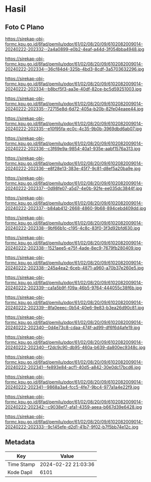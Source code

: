 # Hasil

## Foto C Plano

https://sirekap-obj-formc.kpu.go.id/6fad/pemilu/pdpr/61/02/08/20/09/6102082009014-20240222-202332--2a4a0899-e0b2-4eaf-a44d-3f054bba4948.jpg

https://sirekap-obj-formc.kpu.go.id/6fad/pemilu/pdpr/61/02/08/20/09/6102082009014-20240222-202334--36cf84d4-325b-4bd3-8cdf-3a5703632296.jpg

https://sirekap-obj-formc.kpu.go.id/6fad/pemilu/pdpr/61/02/08/20/09/6102082009014-20240222-202334--b8bcf5f3-aa3e-40df-82ce-bc5d59251003.jpg

https://sirekap-obj-formc.kpu.go.id/6fad/pemilu/pdpr/61/02/08/20/09/6102082009014-20240222-202335--72715e8d-6d72-405a-b20b-82fe04eaee44.jpg

https://sirekap-obj-formc.kpu.go.id/6fad/pemilu/pdpr/61/02/08/20/09/6102082009014-20240222-202335--e10f95fa-ec0c-4c35-9b0b-3969dbd6ab07.jpg

https://sirekap-obj-formc.kpu.go.id/6fad/pemilu/pdpr/61/02/08/20/09/6102082009014-20240222-202336--c3f69e9a-9854-40a1-935e-aabf1576a313.jpg

https://sirekap-obj-formc.kpu.go.id/6fad/pemilu/pdpr/61/02/08/20/09/6102082009014-20240222-202336--e8f28e13-383e-45f7-9c81-d8ef5a20ba9e.jpg

https://sirekap-obj-formc.kpu.go.id/6fad/pemilu/pdpr/61/02/08/20/09/6102082009014-20240222-202337--0d98fe07-a5d7-4e0b-92fe-ee035dc3844f.jpg

https://sirekap-obj-formc.kpu.go.id/6fad/pemilu/pdpr/61/02/08/20/09/6102082009014-20240222-202337--b84ab412-2668-4860-9b68-894cebd409dd.jpg

https://sirekap-obj-formc.kpu.go.id/6fad/pemilu/pdpr/61/02/08/20/09/6102082009014-20240222-202338--9bf66b1c-c195-4c8c-83f0-3f3d92bfd630.jpg

https://sirekap-obj-formc.kpu.go.id/6fad/pemilu/pdpr/61/02/08/20/09/6102082009014-20240222-202338--1521aee5-e75f-4ade-8ec9-7679fb280409.jpg

https://sirekap-obj-formc.kpu.go.id/6fad/pemilu/pdpr/61/02/08/20/09/6102082009014-20240222-202338--245a4ea2-6ceb-4871-a960-a70b37e260e5.jpg

https://sirekap-obj-formc.kpu.go.id/6fad/pemilu/pdpr/61/02/08/20/09/6102082009014-20240222-202339--ca1a5b9f-f09a-46b5-9764-444055c38f6b.jpg

https://sirekap-obj-formc.kpu.go.id/6fad/pemilu/pdpr/61/02/08/20/09/6102082009014-20240222-202339--8fa0eeec-0b54-40e6-9e83-b3ea26d90c81.jpg

https://sirekap-obj-formc.kpu.go.id/6fad/pemilu/pdpr/61/02/08/20/09/6102082009014-20240222-202340--0d4e73c8-cdaa-474f-ad99-df6f6d4afe19.jpg

https://sirekap-obj-formc.kpu.go.id/6fad/pemilu/pdpr/61/02/08/20/09/6102082009014-20240222-202340--f2dc9c90-db95-460a-b639-da800ec9348c.jpg

https://sirekap-obj-formc.kpu.go.id/6fad/pemilu/pdpr/61/02/08/20/09/6102082009014-20240222-202341--fe893e84-acf1-40d5-a842-30e0dc17bcd6.jpg

https://sirekap-obj-formc.kpu.go.id/6fad/pemilu/pdpr/61/02/08/20/09/6102082009014-20240222-202341--9868a3a4-fcc5-4fe7-9bc4-977a1a4e22f9.jpg

https://sirekap-obj-formc.kpu.go.id/6fad/pemilu/pdpr/61/02/08/20/09/6102082009014-20240222-202342--c9038ef7-afa1-4359-aeea-b667d39e6428.jpg

https://sirekap-obj-formc.kpu.go.id/6fad/pemilu/pdpr/61/02/08/20/09/6102082009014-20240222-202333--9c145efe-d2d1-41b7-9f02-b7f5bb74e12c.jpg


## Metadata

| Key        | Value               |
| ---------- | ------------------- |
| Time Stamp | 2024-02-22 21:03:36 |
| Kode Dapil | 6101                |



